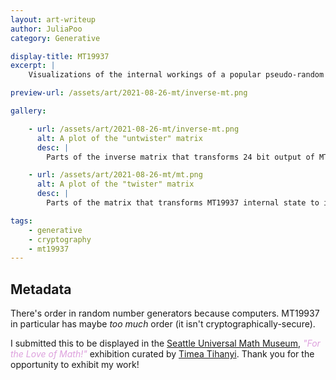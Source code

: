 ```yaml
---
layout: art-writeup
author: JuliaPoo
category: Generative

display-title: MT19937
excerpt: |
    Visualizations of the internal workings of a popular pseudo-random number generator. Made to be displayed at the Seattle Universal Math Museum "For the Love of Math!" exhibition.

preview-url: /assets/art/2021-08-26-mt/inverse-mt.png

gallery:

    - url: /assets/art/2021-08-26-mt/inverse-mt.png
      alt: A plot of the "untwister" matrix
      desc: |
        Parts of the inverse matrix that transforms 24 bit output of MT19937 into its internal state, super-imposed with different colours. 24 bits is chosen because it gives the most interesting patterns.

    - url: /assets/art/2021-08-26-mt/mt.png
      alt: A plot of the "twister" matrix
      desc: |
        Parts of the matrix that transforms MT19937 internal state to its 32-bit output, super-imposed with different colours. The black-ness demonstrates how bad MT19937 is at diffusion, and the fact that it can be represented as a matrix shows that its also completely linear.

tags:
    - generative
    - cryptography
    - mt19937
---
```


## Metadata

There's order in random number generators because computers. MT19937 in particular has maybe _too much_ order (it isn't cryptographically-secure).

I submitted this to be displayed in the [Seattle Universal Math Museum](https://seattlemathmuseum.org/), <span style="color:plum">_"For the Love of Math!"_</span> exhibition curated by [Timea Tihanyi](https://www.timeatihanyi.com/). Thank you for the opportunity to exhibit my work!
